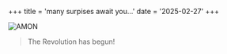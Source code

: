 +++
title = 'many surpises await you...'
date = '2025-02-27'
+++

![AMON](/stackwebsite/images/cropped-LOK_4.jpg)

> The Revolution has begun!